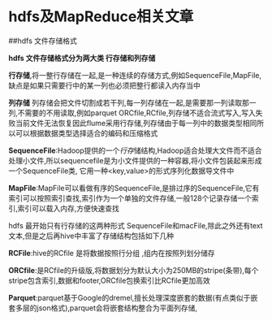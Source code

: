 # hdfs及MapReduce相关文章

##hdfs 文件存储格式

**hdfs 文件存储格式分为两大类 行存储和列存储**

**行存储**,将一整行存储在一起,是一种连续的存储方式,例如SequenceFile,MapFile,缺点是如果只需要行中的某一列也必须把整行都读入内存当中

**列存储** 列存储会把文件切割成若干列,每一列存储在一起,是需要那一列读取那一列,不需要的不用读取,例如parquet ORCfile,RCfile,列存储不适合流式写入,写入失败当前文件无法恢复因此flume采用行存储,列存储由于每一列中的数据类型相同所以可以根据数据类型选择适合的编码和压缩格式

**SequenceFile**:Hadoop提供的一个*行存*储结构,Hadoop适合处理大文件而不适合处理小文件,所以sequencefile是为小文件提供的一种容器,将小文件包装起来形成一个SequenceFile类, 它用一种<key,value>的形式序列化数据导文件中

**MapFile**:MapFile可以看做有序的SequenceFile,是排过序的SequenceFile,它有索引可以按照索引查找,索引作为一个单独的文件存储,一般128个记录存储一个索引,索引可以载入内存,方便快速查找

hdfs 最开始只有行存储的这两种形式 SequenceFile和macFile,除此之外还有text文本,但是之后再hive中丰富了存储结构包括如下几种

**RCFile**:hive的RCfile 是将数据按照行分组 ,组内在按照列划分储存

**ORCfile**:是RCfile的升级版,将数据划分为默认大小为250MB的stripe(条带),每个stripe包含索引,数据和footer,ORCfile包换索引比RCfile更加高效

**Parquet**:parquet基于Google的dremel,擅长处理深度嵌套的数据(有点类似于嵌套多层的json格式),parquet会将嵌套结构整合为平面列存储,


